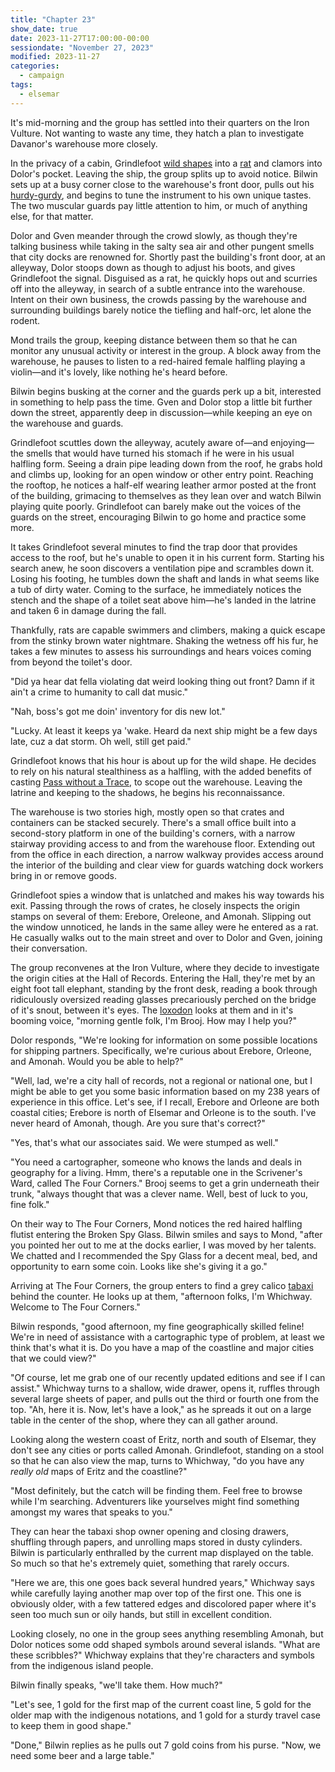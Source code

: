 ```yaml
---
title: "Chapter 23"
show_date: true
date: 2023-11-27T17:00:00-00:00
sessiondate: "November 27, 2023"
modified: 2023-11-27
categories:
  - campaign
tags:
  - elsemar
---
```


It's mid-morning and the group has settled into their quarters on the Iron Vulture.
Not wanting to waste any time, they hatch a plan to investigate Davanor's warehouse
more closely.

In the privacy of a cabin, Grindlefoot [wild shapes](https://www.dndbeyond.com/posts/635-druid-101-wild-shape-guide)
into a [rat](https://www.dndbeyond.com/monsters/16891-giant-rat) and clamors into Dolor's pocket.
Leaving the ship, the group splits up to avoid notice. Bilwin sets up at a busy corner
close to the warehouse's front door, pulls out his [hurdy-gurdy](https://en.wikipedia.org/wiki/Hurdy-gurdy),
and begins to tune the instrument to his own unique tastes. The two muscular guards pay
little attention to him, or much of anything else, for that matter.

Dolor and Gven meander through the crowd slowly, as though they're talking business
while taking in the salty sea air and other pungent smells that city docks are renowned
for. Shortly past the building's front door, at an alleyway, Dolor stoops down as though to
adjust his boots, and gives Grindlefoot the signal. Disguised as a rat, he quickly hops out and
scurries off into the alleyway, in search of a subtle entrance into the warehouse.
Intent on their own business, the crowds passing by the warehouse and surrounding buildings
barely notice the tiefling and half-orc, let alone the rodent.

Mond trails the group, keeping distance between them so that he can monitor any unusual
activity or interest in the group. A block away from the warehouse, he pauses to listen to
a red-haired female halfling playing a violin—and it's lovely, like nothing he's heard
before.

Bilwin begins busking at the corner and the guards perk up a bit, interested in something
to help pass the time. Gven and Dolor stop a little bit further down the street, apparently
deep in discussion—while keeping an eye on the warehouse and guards.

Grindlefoot scuttles down the alleyway, acutely aware of—and enjoying—the smells that would
have turned his stomach if he were in his usual halfling form. Seeing a drain pipe leading
down from the roof, he grabs hold and climbs up, looking for an open window or other entry
point. Reaching the rooftop, he notices a half-elf wearing leather armor posted at the
front of the building, grimacing to themselves as they lean over and watch Bilwin playing
quite poorly. Grindlefoot can barely make out the voices of the guards on the street,
encouraging Bilwin to go home and practice some more.

It takes Grindlefoot several minutes to find the trap door that provides access to the
roof, but he's unable to open it in his current form. Starting his search anew, he soon
discovers a ventilation pipe and scrambles down it. Losing his footing, he tumbles down
the shaft and lands in what seems like a tub of dirty water. Coming to the surface, he
immediately notices the stench and the shape of a toilet seat above him—he's landed in
the latrine and taken 6 in damage during the fall.

Thankfully, rats are capable swimmers and climbers, making a quick escape from the
stinky brown water nightmare. Shaking the wetness off his fur, he takes a few minutes
to assess his surroundings and hears voices coming from beyond the toilet's door.

"Did ya hear dat fella violating dat weird looking thing out front? Damn if it ain't
a crime to humanity to call dat music."

"Nah, boss's got me doin' inventory for dis new lot."

"Lucky. At least it keeps ya 'wake. Heard da next ship might be a few days late, cuz
a dat storm. Oh well, still get paid."

Grindlefoot knows that his hour is about up for the wild shape. He decides to rely
on his natural stealthiness as a halfling, with the added benefits of casting
[Pass without a Trace](https://www.dndbeyond.com/spells/pass-without-trace), to
scope out the warehouse. Leaving the latrine and keeping to the shadows, he begins
his reconnaissance.

The warehouse is two stories high, mostly open so that crates and containers can
be stacked securely. There's a small office built into a second-story platform in
one of the building's corners, with a narrow stairway providing access to and from
the warehouse floor. Extending out from the office in each direction, a narrow walkway
provides access around the interior of the building and clear view for guards
watching dock workers bring in or remove goods.

Grindlefoot spies a window that is unlatched and makes his way towards his exit.
Passing through the rows of crates, he closely inspects the origin stamps on several
of them: Erebore, Oreleone, and Amonah. Slipping out the window unnoticed, he lands
in the same alley were he entered as a rat. He casually walks out to the main street
and over to Dolor and Gven, joining their conversation.

The group reconvenes at the Iron Vulture, where they decide to investigate the
origin cities at the Hall of Records. Entering the Hall, they're met by an eight
foot tall elephant, standing by the front desk, reading a book through ridiculously
oversized reading glasses precariously perched on the bridge of it's snout, between
it's eyes. The [loxodon](http://dnd5e.wikidot.com/lineage:loxodon) looks at them
and in it's booming voice, "morning gentle folk, I'm Brooj. How may I help you?"

Dolor responds, "We're looking for information on some possible locations for shipping
partners. Specifically, we're curious about Erebore, Orleone, and Amonah. Would you be
able to help?"

"Well, lad, we're a city hall of records, not a regional or national one, but I
might be able to get you some basic information based on my 238 years of experience
in this office. Let's see, if I recall, Erebore and Orleone are both coastal cities;
Erebore is north of Elsemar and Orleone is to the south. I've never heard of Amonah,
though. Are you sure that's correct?"

"Yes, that's what our associates said. We were stumped as well."

"You need a cartographer, someone who knows the lands and deals in geography for
a living. Hmm, there's a reputable one in the Scrivener's Ward, called The Four Corners."
Brooj seems to get a grin underneath their trunk, "always thought that was a clever name.
Well, best of luck to you, fine folk."

On their way to The Four Corners, Mond notices the red haired halfling flutist entering
the Broken Spy Glass. Bilwin smiles and says to Mond, "after you pointed her out to
me at the docks earlier, I was moved by her talents. We chatted and I recommended the
Spy Glass for a decent meal, bed, and opportunity to earn some coin. Looks like she's
giving it a go."

Arriving at The Four Corners, the group enters to find a grey calico
[tabaxi](https://www.dandwiki.com/wiki/Tabaxi_(5e_Race_Variant)) behind the counter.
He looks up at them, "afternoon folks, I'm Whichway. Welcome to The Four Corners."

Bilwin responds, "good afternoon, my fine geographically skilled feline! We're
in need of assistance with a cartographic type of problem, at least we think that's what
it is. Do you have a map of the coastline and major cities that we could view?"

"Of course, let me grab one of our recently updated editions and see if I can assist."
Whichway turns to a shallow, wide drawer, opens it, ruffles through several large sheets
of paper, and pulls out the third or fourth one from the top. "Ah, here it is. Now,
let's have a look," as he spreads it out on a large table in the center of the shop,
where they can all gather around.

Looking along the western coast of Eritz, north and south of Elsemar, they don't see
any cities or ports called Amonah. Grindlefoot, standing on a stool so that he can
also view the map, turns to Whichway, "do you have any _really old_ maps of Eritz
and the coastline?"

"Most definitely, but the catch will be finding them. Feel free to browse while I'm
searching. Adventurers like yourselves might find something amongst my wares that
speaks to you."

They can hear the tabaxi shop owner opening and closing drawers, shuffling through
papers, and unrolling maps stored in dusty cylinders. Bilwin is particularly enthralled
by the current map displayed on the table. So much so that he's extremely quiet,
something that rarely occurs.

"Here we are, this one goes back several hundred years," Whichway says while carefully
laying another map over top of the first one. This one is obviously older, with a few
tattered edges and discolored paper where it's seen too much sun or oily hands, but
still in excellent condition.

Looking closely, no one in the group sees anything resembling Amonah, but Dolor
notices some odd shaped symbols around several islands. "What are these scribbles?"
Whichway explains that they're characters and symbols from the indigenous island
people.

Bilwin finally speaks, "we'll take them. How much?"

"Let's see, 1 gold for the first map of the current coast line, 5 gold for the
older map with the indigenous notations, and 1 gold for a sturdy travel case to
keep them in good shape."

"Done," Bilwin replies as he pulls out 7 gold coins from his purse. "Now, we need
some beer and a large table."

<!-- em dash: — | kebyoard shortcut = Option + Shift + Dash (-) -->
<!-- https://oatcookies.neocities.org/dndmoney to convert copper, silver, gold, and more into CP -->
